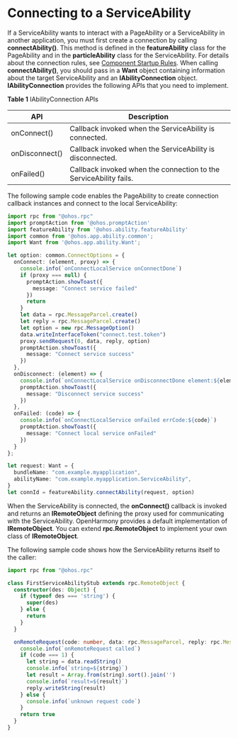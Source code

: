 # Connecting to a ServiceAbility


If a ServiceAbility wants to interact with a PageAbility or a ServiceAbility in another application, you must first create a connection by calling **connectAbility()**. This method is defined in the **featureAbility** class for the PageAbility and in the **particleAbility** class for the ServiceAbility. For details about the connection rules, see [Component Startup Rules](component-startup-rules.md). When calling **connectAbility()**, you should pass in a **Want** object containing information about the target ServiceAbility and an **IAbilityConnection** object. **IAbilityConnection** provides the following APIs that you need to implement.

**Table 1** IAbilityConnection APIs

| API| Description|
| -------- | -------- |
| onConnect() | Callback invoked when the ServiceAbility is connected.|
| onDisconnect() | Callback invoked when the ServiceAbility is disconnected.|
| onFailed() | Callback invoked when the connection to the ServiceAbility fails.|


The following sample code enables the PageAbility to create connection callback instances and connect to the local ServiceAbility:

```ts
import rpc from "@ohos.rpc"
import promptAction from '@ohos.promptAction'
import featureAbility from '@ohos.ability.featureAbility'
import common from '@ohos.app.ability.common';
import Want from '@ohos.app.ability.Want';

let option: common.ConnectOptions = {
  onConnect: (element, proxy) => {
    console.info(`onConnectLocalService onConnectDone`)
    if (proxy === null) {
      promptAction.showToast({
        message: "Connect service failed"
      })
      return
    }
    let data = rpc.MessageParcel.create()
    let reply = rpc.MessageParcel.create()
    let option = new rpc.MessageOption()
    data.writeInterfaceToken("connect.test.token")
    proxy.sendRequest(0, data, reply, option)
    promptAction.showToast({
      message: "Connect service success"
    })
  },
  onDisconnect: (element) => {
    console.info(`onConnectLocalService onDisconnectDone element:${element}`)
    promptAction.showToast({
      message: "Disconnect service success"
    })
  },
  onFailed: (code) => {
    console.info(`onConnectLocalService onFailed errCode:${code}`)
    promptAction.showToast({
      message: "Connect local service onFailed"
    })
  }
};

let request: Want = {
  bundleName: "com.example.myapplication",
  abilityName: "com.example.myapplication.ServiceAbility",
}
let connId = featureAbility.connectAbility(request, option)
```


When the ServiceAbility is connected, the **onConnect()** callback is invoked and returns an **IRemoteObject** defining the proxy used for communicating with the ServiceAbility.  OpenHarmony provides a default implementation of **IRemoteObject**. You can extend **rpc.RemoteObject** to implement your own class of **IRemoteObject**.


The following sample code shows how the ServiceAbility returns itself to the caller:

```ts
import rpc from "@ohos.rpc"

class FirstServiceAbilityStub extends rpc.RemoteObject {
  constructor(des: Object) {
    if (typeof des === 'string') {
      super(des)
    } else {
      return
    }
  }

  onRemoteRequest(code: number, data: rpc.MessageParcel, reply: rpc.MessageParcel, option: rpc.MessageOption) {
    console.info(`onRemoteRequest called`)
    if (code === 1) {
      let string = data.readString()
      console.info(`string=${string}`)
      let result = Array.from(string).sort().join('')
      console.info(`result=${result}`)
      reply.writeString(result)
    } else {
      console.info(`unknown request code`)
    }
    return true
  }
}
```
